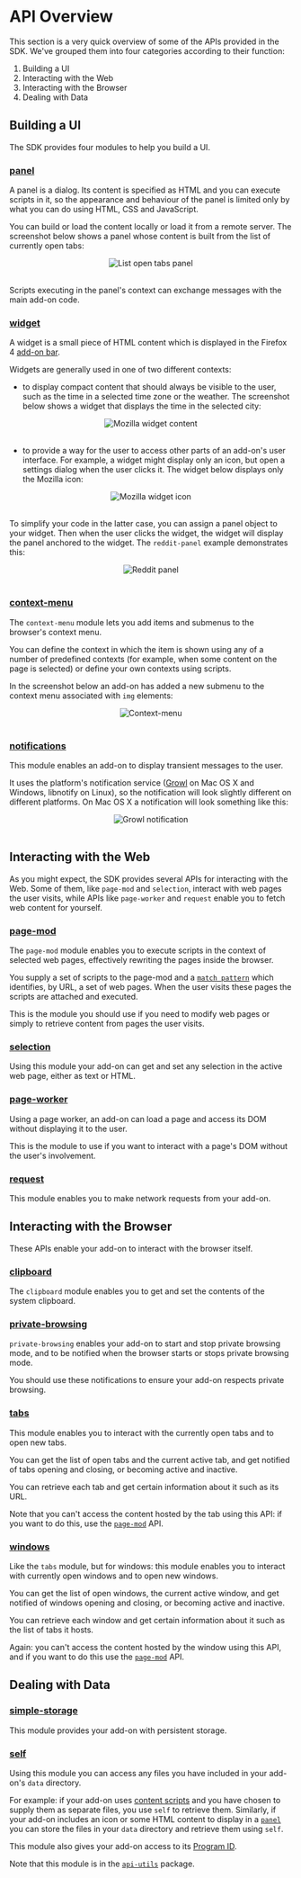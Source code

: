 # API Overview #

This section is a very quick overview of some of the APIs provided in the SDK.
We've grouped them into four categories according to their function:

 1. Building a UI
 2. Interacting with the Web
 3. Interacting with the Browser
 4. Dealing with Data

## Building a UI ##

The SDK provides four modules to help you build a UI.

### [panel](packages/addon-kit/docs/panel.html) ###

A panel is a dialog. Its content is specified as HTML and you can execute
scripts in it, so the appearance and behaviour of the panel is limited only
by what you can do using HTML, CSS and JavaScript.

You can build or load the content locally or load it from a remote server.
The screenshot below shows a panel whose content is built from the list of
currently open tabs:

<div align="center">
<img src="media/screenshots/modules/panel-tabs-osx.png"
alt="List open tabs panel">
</div>
<br>

Scripts executing in the panel's context can exchange messages with the main
add-on code.

### [widget](packages/addon-kit/docs/widget.html) ###

A widget is a small piece of HTML content which is displayed in the Firefox 4
[add-on bar](https://developer.mozilla.org/en/The_add-on_bar).

Widgets are generally used in one of two different contexts:

* to display compact content that should always be visible to the user, such as
the time in a selected time zone or the weather. The screenshot below shows a
widget that displays the time in the selected city:

<div align="center">
<img src='media/screenshots/modules/widget-content-osx.png'
alt="Mozilla widget content">
</div>
<br>

* to provide a way for the user to access other parts of an add-on's user
interface. For example, a widget might display only an icon, but open a
settings dialog when the user clicks it. The widget below displays only the
Mozilla icon:

<div align="center">
<img src="media/screenshots/modules/widget-icon-osx.png"
alt="Mozilla widget icon">
</div>
<br>

To simplify your code in the latter case, you can assign a panel object to
your widget. Then when the user clicks the widget, the widget will display
the panel anchored to the widget. The `reddit-panel` example demonstrates this:

<div align="center">
<img src="media/screenshots/modules/reddit-panel-osx.png" alt="Reddit panel">
</div>
<br>


### [context-menu](packages/addon-kit/docs/context-menu.html) ###

The `context-menu` module lets you add items and submenus to the browser's
context menu.

You can define the context in which the item is shown using any
of a number of predefined contexts (for example, when some content on the page
is selected) or define your own contexts using scripts.

In the screenshot below an add-on has added a new submenu to the context menu
associated with `img` elements:

<div align="center">
<img src="media/screenshots/modules/context-menu-image-osx.png"
alt="Context-menu">
</div>
<br>

### [notifications](packages/addon-kit/docs/notifications.html) ###

This module enables an add-on to display transient messages to the user.

It uses the platform's notification service ([Growl](http://growl.info/) on Mac
OS X and Windows, libnotify on Linux), so the notification will look slightly
different on different platforms. On Mac OS X a notification will look
something like this:

<div align="center">
<img src="media/screenshots/modules/notification-growl-osx.png" alt="Growl
notification">
</div>
<br>

## Interacting with the Web ##

As you might expect, the SDK provides several APIs for interacting with the
Web. Some of them, like `page-mod` and `selection`, interact with web pages
the user visits, while APIs like `page-worker` and `request` enable you to
fetch web content for yourself.

### [page-mod](packages/addon-kit/docs/page-mod.html) ###

The `page-mod` module enables you to execute scripts in the context of selected
web pages, effectively rewriting the pages inside the browser.

You supply a set of scripts to the page-mod and a [`match
pattern`](packages/api-utils/docs/match-pattern.html) which identifies, by URL,
a set of web pages. When the user visits these pages the scripts are attached
and executed.

This is the module you should use if you need to modify web pages or simply to
retrieve content from pages the user visits.

### [selection](packages/addon-kit/docs/selection.html) ###

Using this module your add-on can get and set any selection in the active web
page, either as text or HTML.

### [page-worker](packages/addon-kit/docs/page-worker.html) ###

Using a page worker, an add-on can load a page and access its DOM without
displaying it to the user.

This is the module to use if you want to interact with a page's DOM without
the user's involvement.

### [request](packages/addon-kit/docs/request.html) ###

This module enables you to make network requests from your add-on.

## Interacting with the Browser ##

These APIs enable your add-on to interact with the browser itself.

### [clipboard](packages/addon-kit/docs/clipboard.html) ###

The `clipboard` module enables you to get and set the contents of the system
clipboard.

### [private-browsing](packages/addon-kit/docs/private-browsing.html) ###

`private-browsing` enables your add-on to start and stop private browsing mode,
and to be notified when the browser starts or stops private browsing
mode.

You should use these notifications to ensure your add-on respects private
browsing.

### [tabs](packages/addon-kit/docs/tabs.html) ###

This module enables you to interact with the currently open tabs and to open
new tabs.

You can get the list of open tabs and the current active tab, and get
notified of tabs opening and closing, or becoming active and inactive.

You can retrieve each tab and get certain information about it such as its URL.

Note that you can't access the content hosted by the tab using this API: if you
want to do this, use the [`page-mod`](packages/addon-kit/docs/page-mod.html) API.

### [windows](packages/addon-kit/docs/windows.html) ###

Like the `tabs` module, but for windows: this module enables you to
interact with currently open windows and to open new windows.

You can get the list of open windows, the current active window, and get
notified of windows opening and closing, or becoming active and inactive.

You can retrieve each window and get certain information about it such as the
list of tabs it hosts.

Again: you can't access the content hosted by the window using this API, and if
you want to do this use the [`page-mod`](packages/addon-kit/docs/page-mod.html)
API.

## Dealing with Data ##

### [simple-storage](packages/addon-kit/docs/simple-storage.html) ###

This module provides your add-on with persistent storage.

### [self](packages/api-utils/docs/self.html) ###

Using this module you can access any files you have included in your add-on's
`data` directory.

For example: if your add-on uses [content
scripts](dev-guide/addon-development/web-content.html) and you have chosen to
supply them as separate files, you use `self` to retrieve them. Similarly, if
your add-on includes an icon or some HTML content to display in a
[`panel`](packages/addon-kit/docs/panel.html) you can store the files in your
`data` directory and retrieve them using `self`.

This module also gives your add-on access to its [Program
ID](dev-guide/addon-development/program-id.html).

Note that this module is in the
[`api-utils`](packages/api-utils/api-utils.html) package.
